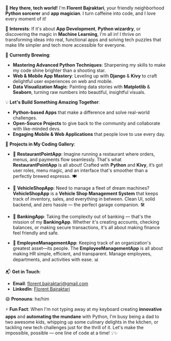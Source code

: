 👋 **Hey there, tech world!** I'm **Florent Bajraktari**, your friendly neighborhood **Python sorcerer** and **app magician**. I turn caffeine into code, and I love every moment of it!

🚀 **Interests**: If it's about **App Development**, **Python wizardry**, or discovering the magic in **Machine Learning**, I'm all in! I thrive on transforming ideas into real, functional apps and solving tech puzzles that make life simpler and tech more accessible for everyone.

🌱 **Currently Brewing**:

- **Mastering Advanced Python Techniques**: Sharpening my skills to make my code shine brighter than a shooting star.
- **Web & Mobile App Mastery**: Leveling up with **Django** & **Kivy** to craft delightful user experiences on web and mobile.
- **Data Visualization Magic**: Painting data stories with **Matplotlib** & **Seaborn**, turning raw numbers into beautiful, insightful visuals.

💡 **Let's Build Something Amazing Together**:

- **Python-based Apps** that make a difference and solve real-world challenges.
- **Open-Source Projects** to give back to the community and collaborate with like-minded devs.
- **Engaging Mobile & Web Applications** that people love to use every day.

🎨 **Projects in My Coding Gallery**:

- 🥘 **RestaurantPointApp**: Imagine running a restaurant where orders, menus, and payments flow seamlessly. That's what **RestaurantPointApp** is all about! Crafted with **Python** and **Kivy**, it’s got user roles, menu magic, and an interface that's smoother than a perfectly brewed espresso. 🍽️

- 🚗 **VehicleShopApp**: Need to manage a fleet of dream machines? **VehicleShopApp** is a **Vehicle Shop Management System** that keeps track of inventory, sales, and everything in between. Clean UI, solid backend, and zero hassle — the perfect garage companion. 🛠️

- 💸 **BankingApp**: Taking the complexity out of banking — that's the mission of my **BankingApp**. Whether it's creating accounts, checking balances, or making secure transactions, it's all about making finance feel friendly and safe.

- 🏢 **EmployeeManagementApp**: Keeping track of an organization's greatest asset—its people. The **EmployeeManagementApp** is all about making HR simple, efficient, and transparent. Manage employees, departments, and activities with ease. 📊

📬 **Get in Touch**:

- **Email**: [florent.bajraktari@gmail.com](mailto:florent.bajraktari@gmail.com)
- **LinkedIn**: [Florent Bajraktari](#)

😄 **Pronouns**: he/him

⚡ **Fun Fact**: When I'm not typing away at my keyboard creating **innovative apps** and **automating the mundane** with Python, I'm busy being a dad to two awesome kids, whipping up some culinary delights in the kitchen, or tackling new tech challenges just for the thrill of it. Let's make the impossible, possible — one line of code at a time! 💡✨
